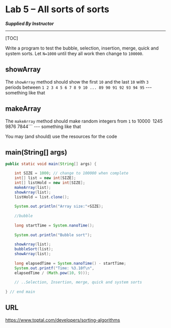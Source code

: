 # Lab 5 – All sorts of sorts

__*Supplied By Instructor*__

---

[TOC]

Write a program to test the bubble, selection, insertion, merge, quick and system sorts. Let ```N=1000``` until they all work then change to ```100000```.

## showArray

The ```showArray``` method should show the first ```10``` and the last ```10``` with ```3``` periods between ```1 2 3 4 5 6 7 8 9 10 ... 89 90 91 92 93 94 95```    --- something like that

## makeArray

The ```makeArray``` method should make random integers from ```1``` to 10000``` ```1245 9876 7844``` --- something like that 

You may (and should) use the resources for the code

## main(String[] args)

```java
public static void main(String[] args) {

    int SIZE = 1000; // change to 100000 when complete       
    int[] list = new int[SIZE];       
    int[] listHold = new int[SIZE];       
    makeArray(list);       
    showArray(list);       
    listHold = list.clone();        
    
    System.out.println("Array size:"+SIZE);       
    
    //bubble      
    
    long startTime = System.nanoTime();        
    
    System.out.println("Bubble sort");        
    
    showArray(list);        
    bubbleSort(list);       
    showArray(list);        
    
    long elapsedTime = System.nanoTime() - startTime;        
    System.out.printf("Time: %3.10f\n",  
    elapsedTime / (Math.pow(10, 9))); 
    
    // ..Selection, Insertion, merge, quick and system sorts
    
} // end main
```

## URL

https://www.toptal.com/developers/sorting-algorithms 